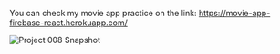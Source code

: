 You can check my movie app practice on the link: https://movie-app-firebase-react.herokuapp.com/


![Project 008 Snapshot](movie-app.gif)


